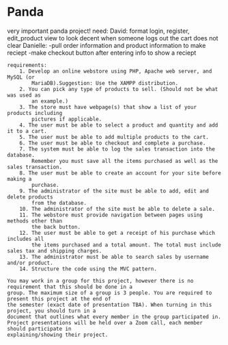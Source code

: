# Panda

very important panda project!
need:
        David:
                format login, register, edit_product view to look decent
                when someone logs out the cart does not clear
        Danielle:
                -pull order information and product information to make reciept
                -make checkout button after entering info to show a reciept 
                

```
requirements:
    1. Develop an online webstore using PHP, Apache web server, and MySQL (or       
        MariaDB).Suggestion: Use the XAMPP distribution.
    2. You can pick any type of products to sell. (Should not be what was used as 
        an example.)
    3. The store must have webpage(s) that show a list of your products including 
        pictures if applicable.
    4. The user must be able to select a product and quantity and add it to a cart.
    5. The user must be able to add multiple products to the cart.
    6. The user must be able to checkout and complete a purchase.
    7. The system must be able to log the sales transaction into the database. 
        Remember you must save all the items purchased as well as the sales transaction.
    8. The user must be able to create an account for your site before making a 
        purchase.
    9. The administrator of the site must be able to add, edit and delete products 
        from the database.
    10. The administrator of the site must be able to delete a sale.
    11. The webstore must provide navigation between pages using methods other than 
        the back button.
    12. The user must be able to get a receipt of his purchase which includes all 
        the items purchased and a total amount. The total must include sales tax and shipping charges.
    13. The administrator must be able to search sales by username and/or product.
    14. Structure the code using the MVC pattern.
```
    You may work in a group for this project, however there is no requirement that this should be done in a
    group. The maximum size of a group is 3 people. You are required to present this project at the end of
    the semester (exact date of presentation TBA). When turning in this project, you should turn in a
    document that outlines what every member in the group participated in.
    Project presentations will be held over a Zoom call, each member should participate in
    explaining/showing their project.
